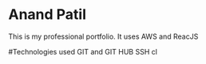 # Anand Patil
This is my professional portfolio. It uses AWS and ReacJS

#Technologies used
GIT and GIT HUB
SSH
cl
